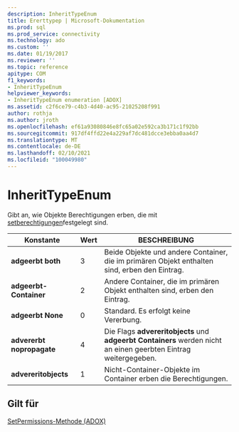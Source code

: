 ```yaml
---
description: InheritTypeEnum
title: Ererttypep | Microsoft-Dokumentation
ms.prod: sql
ms.prod_service: connectivity
ms.technology: ado
ms.custom: ''
ms.date: 01/19/2017
ms.reviewer: ''
ms.topic: reference
apitype: COM
f1_keywords:
- InheritTypeEnum
helpviewer_keywords:
- InheritTypeEnum enumeration [ADOX]
ms.assetid: c2f6ce79-c4b3-4d40-ac95-21025208f991
author: rothja
ms.author: jroth
ms.openlocfilehash: ef61a93080846e8fc65a02e592ca3b171c1f92bb
ms.sourcegitcommit: 917df4ffd22e4a229af7dc481dcce3ebba0aa4d7
ms.translationtype: MT
ms.contentlocale: de-DE
ms.lasthandoff: 02/10/2021
ms.locfileid: "100049980"
---
```

# <a name="inherittypeenum"></a>InheritTypeEnum
Gibt an, wie Objekte Berechtigungen erben, die mit [setberechtigungen](./setpermissions-method-adox.md)festgelegt sind.  
  
|Konstante|Wert|BESCHREIBUNG|  
|--------------|-----------|-----------------|  
|**adgeerbt both**|3|Beide Objekte und andere Container, die im primären Objekt enthalten sind, erben den Eintrag.|  
|**adgeerbt-Container**|2|Andere Container, die im primären Objekt enthalten sind, erben den Eintrag.|  
|**adgeerbt None**|0|Standard. Es erfolgt keine Vererbung.|  
|**advererbt nopropagate**|4|Die Flags **advereritobjects** und **adgeerbt Containers** werden nicht an einen geerbten Eintrag weitergegeben.|  
|**advereritobjects**|1|Nicht-Container-Objekte im Container erben die Berechtigungen.|  
  
## <a name="applies-to"></a>Gilt für  
 [SetPermissions-Methode (ADOX)](./setpermissions-method-adox.md)